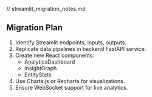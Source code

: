 // streamlit_migration_notes.md

## Migration Plan

1. Identify Streamlit endpoints, inputs, outputs.
2. Replicate data pipelines in backend FastAPI service.
3. Create new React components:
   - AnalyticsDashboard
   - InsightGraph
   - EntityStats
4. Use Charts.js or Recharts for visualizations.
5. Ensure WebSocket support for live analytics.
